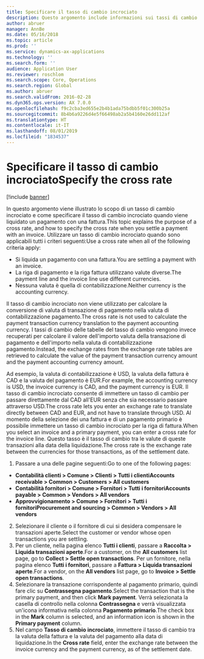 ```yaml
---
title: Specificare il tasso di cambio incrociato
description: Questo argomento include informazioni sui tassi di cambio incrociato in Microsoft Dynamics 365 for Finance and Operations.
author: abruer
manager: AnnBe
ms.date: 05/16/2018
ms.topic: article
ms.prod: ''
ms.service: dynamics-ax-applications
ms.technology: ''
ms.search.form: ''
audience: Application User
ms.reviewer: roschlom
ms.search.scope: Core, Operations
ms.search.region: Global
ms.author: abruer
ms.search.validFrom: 2016-02-28
ms.dyn365.ops.version: AX 7.0.0
ms.openlocfilehash: f9c2cba3ed655e2b4b1ada75bdbb5f01c300b25a
ms.sourcegitcommit: 8b4b6a9226d4e5f66498ab2a5b4160e26dd112af
ms.translationtype: HT
ms.contentlocale: it-IT
ms.lasthandoff: 08/01/2019
ms.locfileid: "1834537"
---
```

# <a name="specify-the-cross-rate"></a><span data-ttu-id="d9959-103">Specificare il tasso di cambio incrociato</span><span class="sxs-lookup"><span data-stu-id="d9959-103">Specify the cross rate</span></span>

[!include [banner](../includes/banner.md)]

<span data-ttu-id="d9959-104">In questo argomento viene illustrato lo scopo di un tasso di cambio incrociato e come specificare il tasso di cambio incrociato quando viene liquidato un pagamento con una fattura.</span><span class="sxs-lookup"><span data-stu-id="d9959-104">This topic explains the purpose of a cross rate, and how to specify the cross rate when you settle a payment with an invoice.</span></span> <span data-ttu-id="d9959-105">Utilizzare un tasso di cambio incrociato quando sono applicabili tutti i criteri seguenti:</span><span class="sxs-lookup"><span data-stu-id="d9959-105">Use a cross rate when all of the following criteria apply:</span></span> 
-   <span data-ttu-id="d9959-106">Si liquida un pagamento con una fattura.</span><span class="sxs-lookup"><span data-stu-id="d9959-106">You are settling a payment with an invoice.</span></span> 
-   <span data-ttu-id="d9959-107">La riga di pagamento e la riga fattura utilizzano valute diverse.</span><span class="sxs-lookup"><span data-stu-id="d9959-107">The payment line and the invoice line use different currencies.</span></span> 
-   <span data-ttu-id="d9959-108">Nessuna valuta è quella di contabilizzazione.</span><span class="sxs-lookup"><span data-stu-id="d9959-108">Neither currency is the accounting currency.</span></span> 

<span data-ttu-id="d9959-109">Il tasso di cambio incrociato non viene utilizzato per calcolare la conversione di valuta di transazione di pagamento nella valuta di contabilizzazione pagamento.</span><span class="sxs-lookup"><span data-stu-id="d9959-109">The cross rate is not used to calculate the payment transaction currency translation to the payment accounting currency.</span></span> <span data-ttu-id="d9959-110">I tassi di cambio delle tabelle del tasso di cambio vengono invece recuperati per calcolare il valore dell'importo valuta della transazione di pagamento e dell'importo nella valuta di contabilizzazione pagamento.</span><span class="sxs-lookup"><span data-stu-id="d9959-110">Instead, the exchange rates from the exchange rate tables are retrieved to calculate the value of the payment transaction currency amount and the payment accounting currency amount.</span></span> 

<span data-ttu-id="d9959-111">Ad esempio, la valuta di contabilizzazione è USD, la valuta della fattura è CAD e la valuta del pagamento è EUR.</span><span class="sxs-lookup"><span data-stu-id="d9959-111">For example, the accounting currency is USD, the invoice currency is CAD, and the payment currency is EUR.</span></span> <span data-ttu-id="d9959-112">Il tasso di cambio incrociato consente di immettere un tasso di cambio per passare direttamente dal CAD all'EUR senza che sia necessario passare attraverso USD.</span><span class="sxs-lookup"><span data-stu-id="d9959-112">The cross rate lets you enter an exchange rate to translate directly between CAD and EUR, and not have to translate through USD.</span></span> <span data-ttu-id="d9959-113">Al momento della selezione dei una fattura e di un pagamento primario è possibile immettere un tasso di cambio incrociato per la riga di fattura.</span><span class="sxs-lookup"><span data-stu-id="d9959-113">When you select an invoice and a primary payment, you can enter a cross rate for the invoice line.</span></span> <span data-ttu-id="d9959-114">Questo tasso è il tasso di cambio tra le valute di queste transazioni alla data della liquidazione.</span><span class="sxs-lookup"><span data-stu-id="d9959-114">The cross rate is the exchange rate between the currencies for those transactions, as of the settlement date.</span></span>

1.  <span data-ttu-id="d9959-115">Passare a una delle pagine seguenti:</span><span class="sxs-lookup"><span data-stu-id="d9959-115">Go to one of the following pages:</span></span>
- <span data-ttu-id="d9959-116">**Contabilità clienti > Comune > Clienti > Tutti i clienti**</span><span class="sxs-lookup"><span data-stu-id="d9959-116">**Accounts receivable > Common > Customers > All customers**</span></span> 
- <span data-ttu-id="d9959-117">**Contabilità fornitori > Comune > Fornitori > Tutti i fornitori**</span><span class="sxs-lookup"><span data-stu-id="d9959-117">**Accounts payable > Common > Vendors > All vendors**</span></span> 
- <span data-ttu-id="d9959-118">**Approvvigionamento > Comune > Fornitori > Tutti i fornitori**</span><span class="sxs-lookup"><span data-stu-id="d9959-118">**Procurement and sourcing > Common > Vendors > All vendors**</span></span>
2.  <span data-ttu-id="d9959-119">Selezionare il cliente o il fornitore di cui si desidera compensare le transazioni aperte.</span><span class="sxs-lookup"><span data-stu-id="d9959-119">Select the customer or vendor whose open transactions you are settling.</span></span> 
3.  <span data-ttu-id="d9959-120">Per un cliente, nella pagina elenco **Tutti i clienti**, passare a **Raccolta > Liquida transazioni aperte**.</span><span class="sxs-lookup"><span data-stu-id="d9959-120">For a customer, on the **All customers** list page, go to **Collect > Settle open transactions**.</span></span> <span data-ttu-id="d9959-121">Per un fornitore, nella pagina elenco **Tutti i fornitori**, passare a **Fattura > Liquida transazioni aperte**.</span><span class="sxs-lookup"><span data-stu-id="d9959-121">For a vendor, on the **All vendors** list page, go to **Invoice > Settle open transactions**.</span></span> 
4.  <span data-ttu-id="d9959-122">Selezionare la transazione corrispondente al pagamento primario, quindi fare clic su **Contrassegna pagamento**.</span><span class="sxs-lookup"><span data-stu-id="d9959-122">Select the transaction that is the primary payment, and then click **Mark payment**.</span></span> <span data-ttu-id="d9959-123">Verrà selezionata la casella di controllo nella colonna **Contrassegna** e verrà visualizzata un'icona informativa nella colonna **Pagamento primario**.</span><span class="sxs-lookup"><span data-stu-id="d9959-123">The check box in the **Mark** column is selected, and an information icon is shown in the **Primary payment** column.</span></span> 
5.  <span data-ttu-id="d9959-124">Nel campo **Tasso di cambio incrociato**, immettere il tasso di cambio tra la valuta della fattura e la valuta del pagamento alla data di liquidazione.</span><span class="sxs-lookup"><span data-stu-id="d9959-124">In the **Cross rate** field, enter the exchange rate between the invoice currency and the payment currency, as of the settlement date.</span></span> 
